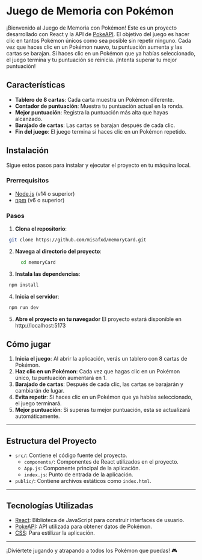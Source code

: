 # Juego de Memoria con Pokémon

¡Bienvenido al Juego de Memoria con Pokémon! Este es un proyecto desarrollado con React y la API de [PokeAPI](https://pokeapi.co/). El objetivo del juego es hacer clic en tantos Pokémon únicos como sea posible sin repetir ninguno. Cada vez que haces clic en un Pokémon nuevo, tu puntuación aumenta y las cartas se barajan. Si haces clic en un Pokémon que ya habías seleccionado, el juego termina y tu puntuación se reinicia. ¡Intenta superar tu mejor puntuación!

## Características

- **Tablero de 8 cartas**: Cada carta muestra un Pokémon diferente.
- **Contador de puntuación**: Muestra tu puntuación actual en la ronda.
- **Mejor puntuación**: Registra la puntuación más alta que hayas alcanzado.
- **Barajado de cartas**: Las cartas se barajan después de cada clic.
- **Fin del juego**: El juego termina si haces clic en un Pokémon repetido.

## Instalación

Sigue estos pasos para instalar y ejecutar el proyecto en tu máquina local.

### Prerrequisitos

- [Node.js](https://nodejs.org/) (v14 o superior)
- [npm](https://www.npmjs.com/) (v6 o superior)

### Pasos

1. **Clona el repositorio**:
  
  ```bash
   git clone https://github.com/misafxd/memoryCard.git
   ```

2. **Navega al directorio del proyecto**:

   ```bash
     cd memoryCard
   ```

4. **Instala las dependencias**:
  
  ```bash
   npm install
   ```

4. **Inicia el servidor**:

  ```bash
   npm run dev
   ```

5. **Abre el proyecto en tu navegador**
El proyecto estará disponible en http://localhost:5173

## Cómo jugar

1. **Inicia el juego**: Al abrir la aplicación, verás un tablero con 8 cartas de Pokémon.
2. **Haz clic en un Pokémon**: Cada vez que hagas clic en un Pokémon único, tu puntuación aumentará en 1.
3. **Barajado de cartas**: Después de cada clic, las cartas se barajarán y cambiarán de lugar.
4. **Evita repetir**: Si haces clic en un Pokémon que ya habías seleccionado, el juego terminará.
5. **Mejor puntuación**: Si superas tu mejor puntuación, esta se actualizará automáticamente.

---

## Estructura del Proyecto

- `src/`: Contiene el código fuente del proyecto.
  - `components/`: Componentes de React utilizados en el proyecto.
  - `App.js`: Componente principal de la aplicación.
  - `index.js`: Punto de entrada de la aplicación.
- `public/`: Contiene archivos estáticos como `index.html`.

---

## Tecnologías Utilizadas

- [React](https://reactjs.org/): Biblioteca de JavaScript para construir interfaces de usuario.
- [PokeAPI](https://pokeapi.co/): API utilizada para obtener datos de Pokémon.
- [CSS](https://developer.mozilla.org/es/docs/Web/CSS): Para estilizar la aplicación.

---

¡Diviértete jugando y atrapando a todos los Pokémon que puedas! 🎮
